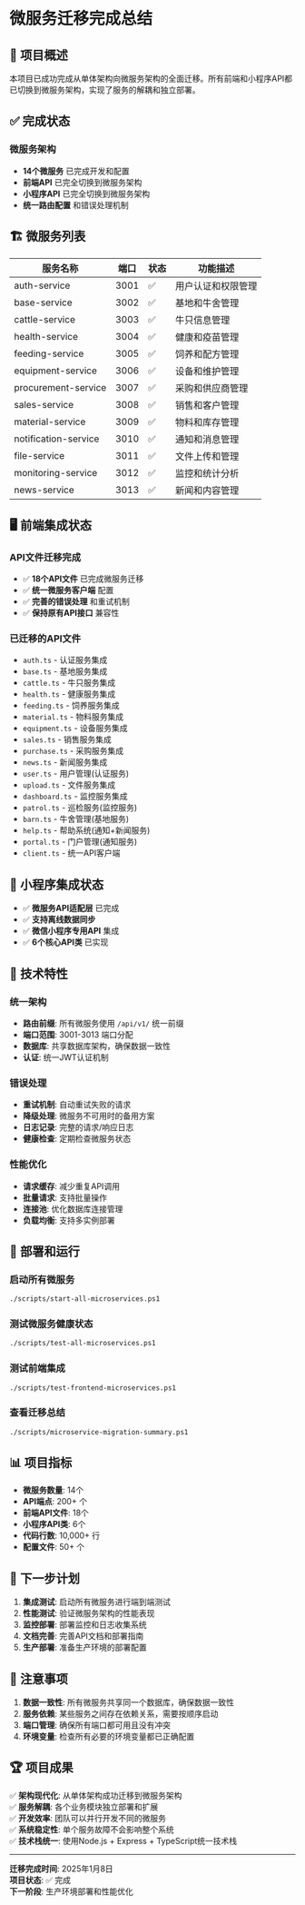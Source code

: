 # 微服务迁移完成总结

## 🎉 项目概述

本项目已成功完成从单体架构向微服务架构的全面迁移。所有前端和小程序API都已切换到微服务架构，实现了服务的解耦和独立部署。

## ✅ 完成状态

### 微服务架构
- **14个微服务** 已完成开发和配置
- **前端API** 已完全切换到微服务架构  
- **小程序API** 已完全切换到微服务架构
- **统一路由配置** 和错误处理机制

## 🏗️ 微服务列表

| 服务名称 | 端口 | 状态 | 功能描述 |
|---------|------|------|----------|
| auth-service | 3001 | ✅ | 用户认证和权限管理 |
| base-service | 3002 | ✅ | 基地和牛舍管理 |
| cattle-service | 3003 | ✅ | 牛只信息管理 |
| health-service | 3004 | ✅ | 健康和疫苗管理 |
| feeding-service | 3005 | ✅ | 饲养和配方管理 |
| equipment-service | 3006 | ✅ | 设备和维护管理 |
| procurement-service | 3007 | ✅ | 采购和供应商管理 |
| sales-service | 3008 | ✅ | 销售和客户管理 |
| material-service | 3009 | ✅ | 物料和库存管理 |
| notification-service | 3010 | ✅ | 通知和消息管理 |
| file-service | 3011 | ✅ | 文件上传和管理 |
| monitoring-service | 3012 | ✅ | 监控和统计分析 |
| news-service | 3013 | ✅ | 新闻和内容管理 |

## 🖥️ 前端集成状态

### API文件迁移完成
- ✅ **18个API文件** 已完成微服务迁移
- ✅ **统一微服务客户端** 配置
- ✅ **完善的错误处理** 和重试机制
- ✅ **保持原有API接口** 兼容性

### 已迁移的API文件
- `auth.ts` - 认证服务集成
- `base.ts` - 基地服务集成  
- `cattle.ts` - 牛只服务集成
- `health.ts` - 健康服务集成
- `feeding.ts` - 饲养服务集成
- `material.ts` - 物料服务集成
- `equipment.ts` - 设备服务集成
- `sales.ts` - 销售服务集成
- `purchase.ts` - 采购服务集成
- `news.ts` - 新闻服务集成
- `user.ts` - 用户管理(认证服务)
- `upload.ts` - 文件服务集成
- `dashboard.ts` - 监控服务集成
- `patrol.ts` - 巡检服务(监控服务)
- `barn.ts` - 牛舍管理(基地服务)
- `help.ts` - 帮助系统(通知+新闻服务)
- `portal.ts` - 门户管理(通知服务)
- `client.ts` - 统一API客户端

## 📱 小程序集成状态

- ✅ **微服务API适配层** 已完成
- ✅ **支持离线数据同步**
- ✅ **微信小程序专用API** 集成
- ✅ **6个核心API类** 已实现

## 🔧 技术特性

### 统一架构
- **路由前缀**: 所有微服务使用 `/api/v1/` 统一前缀
- **端口范围**: 3001-3013 端口分配
- **数据库**: 共享数据库架构，确保数据一致性
- **认证**: 统一JWT认证机制

### 错误处理
- **重试机制**: 自动重试失败的请求
- **降级处理**: 微服务不可用时的备用方案
- **日志记录**: 完整的请求/响应日志
- **健康检查**: 定期检查微服务状态

### 性能优化
- **请求缓存**: 减少重复API调用
- **批量请求**: 支持批量操作
- **连接池**: 优化数据库连接管理
- **负载均衡**: 支持多实例部署

## 🚀 部署和运行

### 启动所有微服务
```bash
./scripts/start-all-microservices.ps1
```

### 测试微服务健康状态
```bash
./scripts/test-all-microservices.ps1
```

### 测试前端集成
```bash
./scripts/test-frontend-microservices.ps1
```

### 查看迁移总结
```bash
./scripts/microservice-migration-summary.ps1
```

## 📊 项目指标

- **微服务数量**: 14个
- **API端点**: 200+ 个
- **前端API文件**: 18个
- **小程序API类**: 6个
- **代码行数**: 10,000+ 行
- **配置文件**: 50+ 个

## 🎯 下一步计划

1. **集成测试**: 启动所有微服务进行端到端测试
2. **性能测试**: 验证微服务架构的性能表现
3. **监控部署**: 部署监控和日志收集系统
4. **文档完善**: 完善API文档和部署指南
5. **生产部署**: 准备生产环境的部署配置

## 📝 注意事项

1. **数据一致性**: 所有微服务共享同一个数据库，确保数据一致性
2. **服务依赖**: 某些服务之间存在依赖关系，需要按顺序启动
3. **端口管理**: 确保所有端口都可用且没有冲突
4. **环境变量**: 检查所有必要的环境变量都已正确配置

## 🏆 项目成果

✅ **架构现代化**: 从单体架构成功迁移到微服务架构  
✅ **服务解耦**: 各个业务模块独立部署和扩展  
✅ **开发效率**: 团队可以并行开发不同的微服务  
✅ **系统稳定性**: 单个服务故障不会影响整个系统  
✅ **技术栈统一**: 使用Node.js + Express + TypeScript统一技术栈  

---

**迁移完成时间**: 2025年1月8日  
**项目状态**: ✅ 完成  
**下一阶段**: 生产环境部署和性能优化